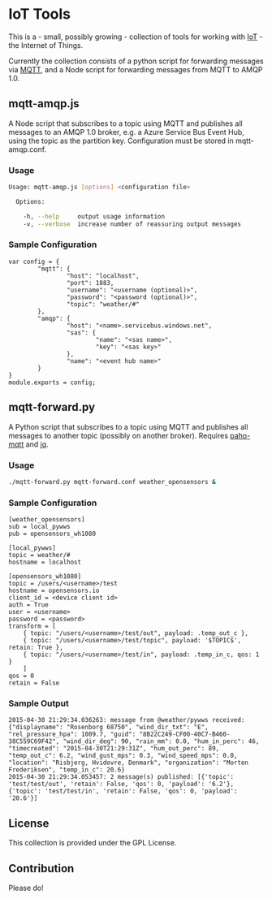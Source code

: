 IoT Tools
=============

This is a - small, possibly growing - collection of tools for working with [IoT](http://en.wikipedia.org/wiki/Internet_of_Things) - the Internet of Things.

Currently the collection consists of a python script for forwarding messages via [MQTT](http://mqtt.org/), and a Node script for forwarding messages from MQTT to AMQP 1.0.

## mqtt-amqp.js

A Node script that subscribes to a topic using MQTT and publishes all messages to an AMQP 1.0 broker, e.g. a Azure Service Bus Event Hub, using the topic as the partition key.
Configuration must be stored in mqtt-amqp.conf.

### Usage

```bash
Usage: mqtt-amqp.js [options] <configuration file>

  Options:

    -h, --help     output usage information
    -v, --verbose  increase number of reassuring output messages
```

### Sample Configuration

```
var config = {
        "mqtt": {
                "host": "localhost",
                "port": 1883,
                "username": "<username (optional)>",
                "password": "<password (optional)>",
                "topic": "weather/#"
        },
        "amqp": {
                "host": "<name>.servicebus.windows.net",
                "sas": {
                        "name": "<sas name>",
                        "key": "<sas key>"
                },
                "name": "<event hub name>"
        }
}
module.exports = config;
```

## mqtt-forward.py

A Python script that subscribes to a topic using MQTT and publishes all messages to another topic (possibly on another broker).
Requires [paho-mqtt](https://pypi.python.org/pypi/paho-mqtt) and [jq](https://pypi.python.org/pypi/jq/).

### Usage

```bash
./mqtt-forward.py mqtt-forward.conf weather_opensensors &
```

### Sample Configuration

```
[weather_opensensors]
sub = local_pywws
pub = opensensors_wh1080

[local_pywws]
topic = weather/#
hostname = localhost

[opensensors_wh1080]
topic = /users/<username>/test
hostname = opensensors.io
client_id = <device client id>
auth = True
user = <username>
password = <password>
transform = [
    { topic: "/users/<username>/test/out", payload: .temp_out_c },
    { topic: "/users/<username>/test/topic", payload: '$TOPIC$', retain: True },
    { topic: "/users/<username>/test/in", payload: .temp_in_c, qos: 1 }
    ]
qos = 0
retain = False
```

### Sample Output

```
2015-04-30 21:29:34.036263: message from @weather/pywws received: {"displayname": "Rosenborg 68750", "wind_dir_txt": "E", "rel_pressure_hpa": 1009.7, "guid": "8B22C249-CF00-40C7-B460-38C559C69F42", "wind_dir_deg": 90, "rain_mm": 0.0, "hum_in_perc": 46, "timecreated": "2015-04-30T21:29:31Z", "hum_out_perc": 89, "temp_out_c": 6.2, "wind_gust_mps": 0.3, "wind_speed_mps": 0.0, "location": "Risbjerg, Hvidovre, Denmark", "organization": "Morten Frederiksen", "temp_in_c": 20.6}
2015-04-30 21:29:34.053457: 2 message(s) published: [{'topic': 'test/test/out', 'retain': False, 'qos': 0, 'payload': '6.2'}, {'topic': 'test/test/in', 'retain': False, 'qos': 0, 'payload': '20.6'}]
```

## License

This collection is provided under the GPL License.

## Contribution

Please do!
